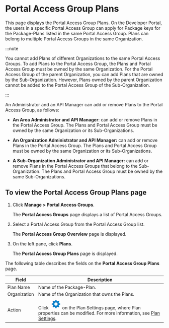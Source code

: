 ﻿---
sidebar_position: 1
---

# Portal Access Group Plans

<head>
  <meta name="guidename" content="API Management"/>
  <meta name="context" content="GUID-1b6e97fc-c3b1-45ed-a9d1-0ce9a93381e5"/>
</head>

This page displays the Portal Access Group Plans. On the Developer Portal, the users in a specific Portal Access Group can apply for Package keys for the Package-Plans listed in the same Portal Access Group. Plans can belong to multiple Portal Access Groups in the same Organization. 

:::note

You cannot add Plans of different Organizations to the same Portal Access Groups. To add Plans to the Portal Access Group, the Plans and Portal Access Group must be owned by the same Organization. For the Portal Access Group of the parent Organization, you can add Plans that are owned by the Sub-Organization. However, Plans owned by the parent Organization cannot be added to the Portal Access Group of the Sub-Organization.

:::

An Administrator and an API Manager can add or remove Plans to the Portal Access Group, as follows: 

- **An Area Administrator and API Manager**: can add or remove Plans in the Portal Access Group. The Plans and Portal Access Group must be owned by the same Organization or its Sub-Organizations. 

- **An Organization Administrator and API Manager:** can add or remove Plans in the Portal Access Group. The Plans and Portal Access Group must be owned by the same Organization or its Sub-Organizations. 

- **A Sub-Organization Administrator and API Manager:** can add or remove Plans in the Portal Access Groups that belong to the Sub-Organization. The Plans and Portal Access Group must be owned by the same Sub-Organizations. 

## To view the Portal Access Group Plans page

1. Click **Manage > Portal Access Groups**. 

   The **Portal Access Groups** page displays a list of Portal Access Groups. 

2. Select a Portal Access Group from the Portal Access Group list. 

   The **Portal Access Group Overview** page is displayed. 

3. On the left pane, click **Plans**. 

   The **Portal Access Group Plans** page is displayed.

The following table describes the fields on the **Portal Access Group Plans** page. 

|**Field** |**Description** |
| --------- | ------------- |
|Plan Name|Name of the Package-Plan. |
|Organization|Name of the Organization that owns the Plans. |
|Action|Click ![](../../../../../Images/edit.jpg) on the Plan Settings page, where Plan properties can be modified. For more information, see [Plan Settings](../../../../../DesignControls/APIpackages/Creatingapiplans/API_plan_settings.md). |


